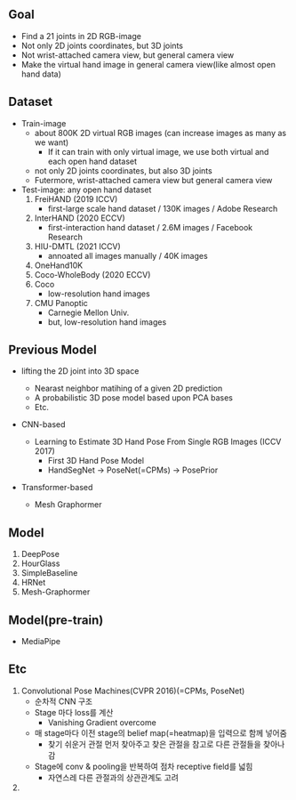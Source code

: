 ## Goal
  - Find a 21 joints in 2D RGB-image
  - Not only 2D joints coordinates, but 3D joints
  - Not wrist-attached camera view, but general camera view
  - Make the virtual hand image in general camera view(like almost open hand data)

## Dataset
  - Train-image
     - about 800K 2D virtual RGB images (can increase images as many as we want)
       - If it can train with only virtual image, we use both virtual and each open hand dataset
     - not only 2D joints coordinates, but also 3D joints
     - Futermore, wrist-attached camera view but general camera view
  - Test-image: any open hand dataset 
     1. FreiHAND (2019 ICCV) 
         - first-large scale hand dataset / 130K images / Adobe Research 
     2. InterHAND (2020 ECCV) 
         - first-interaction hand dataset / 2.6M images / Facebook Research 
     3. HIU-DMTL (2021 ICCV) 
         - annoated all images manually / 40K images 
     4. OneHand10K 
     5. Coco-WholeBody (2020 ECCV) 
     6. Coco 
        - low-resolution hand images 
     7. CMU Panoptic 
        - Carnegie Mellon Univ. 
        - but, low-resolution hand images 

## Previous Model
  - lifting the 2D joint into 3D space
     -  Nearast neighbor matihing of a given 2D prediction
     -  A probabilistic 3D pose model based upon PCA bases
     -  Etc.
  - CNN-based
      - Learning to Estimate 3D Hand Pose From Single RGB Images (ICCV 2017)
        - First 3D Hand Pose Model
        - HandSegNet -> PoseNet(=CPMs) -> PosePrior
				
  - Transformer-based
      - Mesh Graphormer

## Model
  1. DeepPose
  2. HourGlass
  3. SimpleBaseline
  4. HRNet
  5. Mesh-Graphormer

## Model(pre-train)
  - MediaPipe


## Etc
1. Convolutional Pose Machines(CVPR 2016)(=CPMs, PoseNet)
   - 순차적 CNN 구조
   - Stage 마다 loss를 계산 
     - Vanishing Gradient overcome
   - 매 stage마다 이전 stage의 belief map(=heatmap)을 입력으로 함께 넣어줌
     - 찾기 쉬운거 관절 먼저 찾아주고 찾은 관절을 참고로 다른 관절들을 찾아나감
   - Stage에 conv & pooling을 반복하여 점차 receptive field를 넓힘
     - 자연스레 다른 관절과의 상관관계도 고려
2. 
